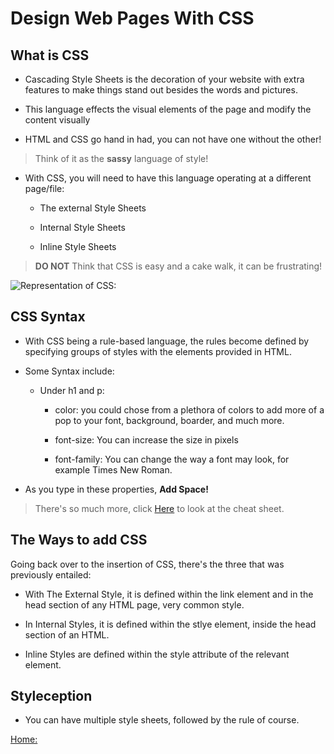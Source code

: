# Design Web Pages With CSS

## What is CSS

- Cascading Style Sheets is the decoration of your website with extra features to make things stand out besides the words and pictures.

- This language effects the visual elements of the page and modify the content visually

- HTML and CSS go hand in had, you can not have one without the other!

> Think of it as the **sassy** language of style!

- With CSS, you will need to have this language operating at a different page/file:
    - The external Style Sheets

    - Internal Style Sheets

    - Inline Style Sheets

> **DO NOT** Think that CSS is easy and a cake walk, it can be frustrating!

![Representation of CSS:](https://media1.giphy.com/media/13FrpeVH09Zrb2/giphy.gif?cid=ecf05e471fk627zibtvoscmmn2mxtrgsccqlrdsqpclmq56m&rid=giphy.gif&ct=g)


## CSS Syntax

- With CSS being a rule-based language, the rules become defined by specifying groups of styles with the elements provided in HTML.

- Some Syntax include:

    - Under h1 and p:

        - color: you could chose from a plethora of colors to add more of a pop to your font, background, boarder, and much more.

        -  font-size: You can increase the size in pixels

        - font-family: You can change the way a font may look, for example Times New Roman.

- As you type in these properties, **Add Space!**

> There's so much more, click [Here](https://websitesetup.org/css3-cheat-sheet/) to look at the cheat sheet.

## The Ways to add CSS

Going back over to the insertion of CSS, there's the three that was previously entailed:

- With The External Style, it is defined within the link element and in the head section of any HTML page, very common style.

- In Internal Styles, it is defined within the stlye element, inside the head section of an HTML.

- Inline Styles are defined within the style attribute of the relevant element.

## Styleception

- You can have multiple style sheets, followed by the rule of course.

[Home:](https://keelen-fisher.github.io/new-repository/)
